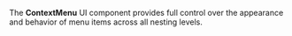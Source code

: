 The **ContextMenu** UI component provides full control over the appearance and behavior of&nbsp;menu items across all nesting levels.
